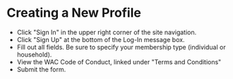 # Creating a New Profile
+ Click "Sign In" in the upper right corner of the site navigation.
+ Click "Sign Up" at the bottom of the Log-In message box.
+ Fill out all fields. Be sure to specify your membership type (individual or household).
+ View the WAC Code of Conduct, linked under "Terms and Conditions"
+ Submit the form.